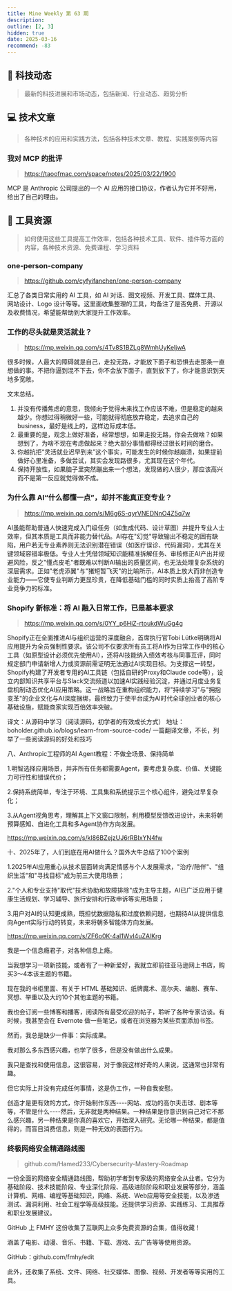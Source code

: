 ```yaml
---
title: Mine Weekly 第 63 期
description:
outline: [2, 3]
hidden: true
date: 2025-03-16
recommend: -83
---
```



## 🚀 科技动态

> 最新的科技进展和市场动态，包括新闻、行业动态、趋势分析

## 💻 技术文章

> 各种技术的应用和实践方法，包括各种技术文章、教程、实践案例等内容

### 我对 MCP 的批评
> https://taoofmac.com/space/notes/2025/03/22/1900

MCP 是 Anthropic 公司提出的一个 AI 应用的接口协议，作者认为它并不好用，给出了自己的理由。

## 🔧 工具资源

> 如何使用这些工具提高工作效率，包括各种技术工具、软件、插件等方面的内容，各种技术资源、免费课程、学习资料

### one-person-company
> https://github.com/cyfyifanchen/one-person-company

汇总了各类日常实用的 AI 工具，如 AI 对话、图文视频、开发工具、媒体工具、网站设计、Logo 设计等等。这里面收集整理的工具，均备注了是否免费、开源以及收费情况，希望能帮助到大家提升工作效率。

### 工作的尽头就是灵活就业？
> https://mp.weixin.qq.com/s/4Tv8S1BZLg8WmhUyKeljwA

很多时候，人最大的障碍就是自己，走投无路，才能放下面子和恐惧去走那条一直想做的事。不把你逼到混不下去，你不会放下面子，直到放下了，你才能意识到天地多宽敞。

文末总结。
1. 并没有传播焦虑的意思，我倾向于觉得未来找工作应该不难，但是稳定的越来越少。你想过得稍微好一些，可能就得彻底放弃稳定，去追求自己的business，最好是线上的，这样边际成本低。
2. 最重要的是，观念上做好准备，经常想想，如果走投无路，你会去做啥？如果想到了，为啥不现在考虑做起来？绝大部分事情都得经过很长时间的磨合。
3. 你越抗拒“灵活就业迟早到来”这个事实，可能发生的时候你越崩溃，如果提前做好心里准备，多做尝试，其实会发现路很多，尤其现在这个年代。
4. 保持开放性，如果脑子里突然蹦出来一个想法，发现做的人很少，那应该高兴而不是第一反应就觉得做不成。

### 为什么靠 AI“什么都懂一点”，却并不能真正变专业？
> https://mp.weixin.qq.com/s/M6g6S-qyrVNEDNnO4Z5q7w

AI虽能帮助普通人快速完成入门级任务（如生成代码、设计草图）并提升专业人士效率，但其本质是工具而非能力替代品。AI存在"幻觉"导致输出不稳定的固有缺陷，用户若无专业素养则无法识别潜在错误（如医疗误诊、代码漏洞），尤其在关键领域容错率极低。专业人士凭借领域知识能精准拆解任务、审核修正AI产出并规避风险，反之"懂点皮毛"者既难以判断AI输出的质量区间，也无法处理复杂系统的深层需求。正如"老虎添翼"与"猪短暂飞天"的比喻所示，AI本质上放大而非创造专业能力——它使专业判断力更显珍贵，在降低基础门槛的同时实质上抬高了高阶专业竞争力的标准。

### Shopify 新标准：将 AI 融入日常工作，已是基本要求
> https://mp.weixin.qq.com/s/0YY_p6HiZ-rtoukdWuGg4g

Shopify正在全面推进AI与组织运营的深度融合，首席执行官Tobi Lütke明确将AI应用提升为全员强制性要求。该公司不仅要求所有员工将AI作为日常工作中的核心工具（如原型设计必须优先使用AI），还将AI技能纳入绩效考核与同事互评，同时规定部门申请新增人力或资源前需证明无法通过AI实现目标。为支撑这一转型，Shopify构建了开发者专用的AI工具链（包括自研的Proxy和Claude code等），设立内部知识共享平台与Slack交流频道以加速AI实践经验沉淀，并通过月度业务复盘机制动态优化AI应用策略。这一战略旨在重构组织能力，将"持续学习"与"拥抱变革"的企业文化与AI深度捆绑，最终致力于使平台成为AI时代全球创业者的核心基础设施，赋能商家实现百倍效率突破。

译文：从源码中学习（阅读源码，初学者的有效成长方式）
地址：boholder.github.io/blogs/learn-from-source-code/
一篇翻译文章，不长，列举了一些阅读源码的好处和技巧 ​​​

八、Anthropic工程师的AI Agent教程：不做全场景、保持简单

1.明智选择应用场景，并非所有任务都需要Agent，要考虑复杂度、价值、关键能力可行性和错误代价；

2.保持系统简单，专注于环境、工具集和系统提示三个核心组件，避免过早复杂化；

3.从Agent视角思考，理解其上下文窗口限制，利用模型反馈改进设计，未来将朝预算感知、自进化工具和多Agent协作方向发展。

https://mp.weixin.qq.com/s/kl86BZejzUJ6rRBIxYN4fw 

十、2025年了，人们到底在用AI做什么？国外大牛总结了100个案例

1.2025年AI应用重心从技术层面转向满足情感与个人发展需求，"治疗/陪伴"、"组织生活"和"寻找目标"成为前三大使用场景；

2."个人和专业支持"取代"技术协助和故障排除"成为主导主题，AI已广泛应用于健康生活规划、学习辅导、旅行安排和行政申诉等实用场景；

3.用户对AI的认知更成熟，既担忧数据隐私和过度依赖问题，也期待AI从提供信息向Agent实际行动的转变，未来将朝多智能体方向发展。

https://mp.weixin.qq.com/s/ZF6o0K-4al1WvI4uZAlKrg 

我是一个信息瘾君子，对各种信息上瘾。

当我想学习一项新技能，或者有了一种新爱好，我就立即前往亚马逊网上书店，购买3～4本该主题的书籍。

现在我的书柜里面、有关于 HTML 基础知识、纸牌魔术、高尔夫、编剧、赛车、冥想、举重以及大约10个其他主题的书籍。

我也会订阅一些博客和播客，阅读所有最受欢迎的帖子，聆听了各种专家访谈。有时候，我甚至会在 Evernote 做一些笔记，或者在浏览器为某些页面添加书签。

然而，我总是缺少一件事：实际成果。

我对那么多东西感兴趣，也学了很多，但是没有做出什么成果。

我只是查找和使用信息，这很容易，对于像我这样好奇的人来说，这通常也非常有趣。

但它实际上并没有完成任何事情，这是伪工作，一种自我安慰。

创造才是更有效的方式，你开始制作东西----网站、成功的高尔夫击球、剧本等等，不管是什么----然后，无非就是两种结果。一种结果是你意识到自己对它不那么感兴趣，另一种结果是你真的喜欢它，开始深入研究。无论哪一种结果，都是值得的，而盲目消费信息，则是一种无效的表面行为。



### 终极网络安全精通路线图
> github.com/Hamed233/Cybersecurity-Mastery-Roadmap

一份全面的网络安全精通路线图，帮助初学者到专家级的网络安全从业者。它分为基础阶段、技术技能阶段、专业深化阶段、高级进阶阶段和职业发展等部分，涵盖计算机、网络、编程等基础知识，网络、系统、Web应用等安全技能，以及渗透测试、漏洞利用、社会工程学等高级技能。还提供学习资源、实践练习、工具推荐和职业发展建议。




GitHub 上 FMHY 这份收集了互联网上众多免费资源的合集，值得收藏！

涵盖了电影、动漫、音乐、书籍、下载、游戏、去广告等等使用资源。

GitHub：github.com/fmhy/edit

此外，还收集了系统、文件、网络、社交媒体、图像、视频、开发者等等实用的工具。
